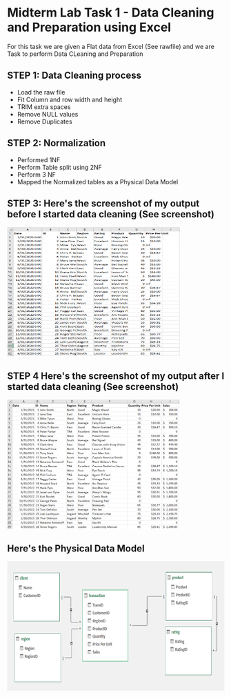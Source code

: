 # Midterm Lab Task 1 - Data Cleaning and Preparation using Excel

For this task we are given a Flat data from Excel (See rawfile) and we are Task to perform Data CLeaning and Preparation

## STEP 1: Data Cleaning process
- Load the raw file
- Fit Column and row width and height
- TRIM extra spaces
- Remove NULL values
- Remove Duplicates

## STEP 2: Normalization
- Performed 1NF
- Perform Table split using 2NF
- Perform 3 NF
- Mapped the Normalized tables as a Physical Data Model

## STEP 3: Here's the screenshot of my output before I started data cleaning (See screenshot)
<img src="rawdata.PNG" alt="Alt Text" width="400" height="300">

## STEP 4 Here's the screenshot of my output after I started data cleaning (See screenshot)
<img src="cleaneddata.PNG" alt="Alt Text" width="400" height="300">

## Here's the Physical Data Model
<img src="erd.PNG" alt="Alt Text" width="600" height="300">
